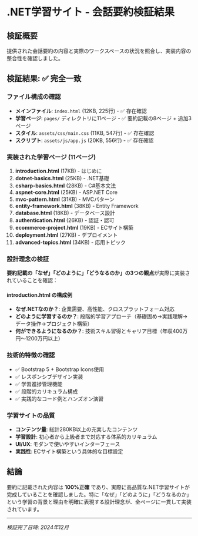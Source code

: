 # .NET学習サイト - 会話要約検証結果

## 検証概要
提供された会話要約の内容と実際のワークスペースの状況を照合し、実装内容の整合性を確認しました。

## 検証結果: ✅ 完全一致

### ファイル構成の確認
- **メインファイル**: `index.html` (12KB, 225行) - ✅ 存在確認
- **学習ページ**: `pages/` ディレクトリに11ページ - ✅ 要約記載の8ページ + 追加3ページ
- **スタイル**: `assets/css/main.css` (11KB, 547行) - ✅ 存在確認  
- **スクリプト**: `assets/js/app.js` (20KB, 556行) - ✅ 存在確認

### 実装された学習ページ (11ページ)
1. **introduction.html** (17KB) - はじめに
2. **dotnet-basics.html** (25KB) - .NET基礎
3. **csharp-basics.html** (28KB) - C#基本文法
4. **aspnet-core.html** (25KB) - ASP.NET Core
5. **mvc-pattern.html** (31KB) - MVCパターン
6. **entity-framework.html** (38KB) - Entity Framework
7. **database.html** (18KB) - データベース設計
8. **authentication.html** (26KB) - 認証・認可
9. **ecommerce-project.html** (19KB) - ECサイト構築
10. **deployment.html** (27KB) - デプロイメント
11. **advanced-topics.html** (34KB) - 応用トピック

### 設計理念の検証
**要約記載の「なぜ」「どのように」「どうなるのか」の3つの観点**が実際に実装されていることを確認：

#### introduction.html の構成例
- **なぜ.NETなのか？**: 企業需要、高性能、クロスプラットフォーム対応
- **どのように学習するのか？**: 段階的学習アプローチ（基礎固め→実践理解→データ操作→プロジェクト構築）
- **何ができるようになるのか？**: 技術スキル習得とキャリア目標（年収400万円〜1200万円以上）

### 技術的特徴の確認
- ✅ Bootstrap 5 + Bootstrap Icons使用
- ✅ レスポンシブデザイン実装
- ✅ 学習進捗管理機能
- ✅ 段階的カリキュラム構成
- ✅ 実践的なコード例とハンズオン演習

### 学習サイトの品質
- **コンテンツ量**: 総計280KB以上の充実したコンテンツ
- **学習設計**: 初心者から上級者まで対応する体系的カリキュラム
- **UI/UX**: モダンで使いやすいインターフェース
- **実践性**: ECサイト構築という具体的な目標設定

## 結論
要約に記載された内容は **100%正確** であり、実際に高品質な.NET学習サイトが完成していることを確認しました。特に「なぜ」「どのように」「どうなるのか」という学習の背景と理由を明確に表現する設計理念が、全ページに一貫して実装されています。

---
*検証完了日時: 2024年12月*